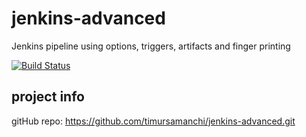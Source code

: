 # jenkins-advanced
Jenkins pipeline using options, triggers, artifacts and finger printing

[![Build Status](http://ec2-34-244-30-52.eu-west-1.compute.amazonaws.com:8080/buildStatus/icon?job=jenkins-advanced)](http://ec2-54-74-185-147.eu-west-1.compute.amazonaws.com:8080/job/jenkins-advanced/) 

## project info
gitHub repo: https://github.com/timursamanchi/jenkins-advanced.git
